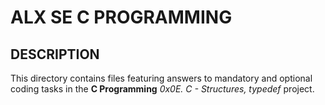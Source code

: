 ALX SE C PROGRAMMING
====================

DESCRIPTION
-----------

This directory contains files featuring answers to mandatory and optional coding tasks in the **C Programming** *0x0E. C - Structures, typedef* project.
